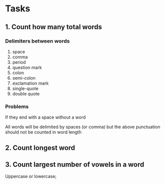 # Tasks

## 1. Count how many total words

### Delimiters between words

1. space
2. comma
3. period
4. question mark
5. colon
6. semi-colon
7. exclamation mark
8. single-quote
9. double quote

### Problems

If they end with a space without a word

All words will be delimited by spaces (or comma) but the above punctuation should not be counted in word length

## 2. Count longest word

## 3. Count largest number of vowels in a word

Uppercase or lowercase;
